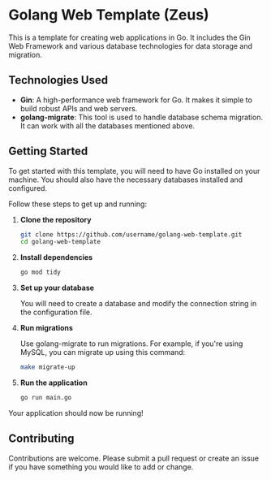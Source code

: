 # Golang Web Template (Zeus)

This is a template for creating web applications in Go. It includes the Gin Web Framework and various database technologies for data storage and migration.

## Technologies Used

- **Gin**: A high-performance web framework for Go. It makes it simple to build robust APIs and web servers.
- **golang-migrate**: This tool is used to handle database schema migration. It can work with all the databases mentioned above.

## Getting Started

To get started with this template, you will need to have Go installed on your machine. You should also have the necessary databases installed and configured.

Follow these steps to get up and running:

1. **Clone the repository**
    ```bash
    git clone https://github.com/username/golang-web-template.git
    cd golang-web-template
    ```

2. **Install dependencies**
    ```bash
    go mod tidy
    ```

3. **Set up your database**

   You will need to create a database and modify the connection string in the configuration file.

4. **Run migrations**

   Use golang-migrate to run migrations. For example, if you're using MySQL, you can migrate up using this command:

    ```bash
   make migrate-up
    ```

5. **Run the application**
    ```bash
    go run main.go
    ```

Your application should now be running!

## Contributing

Contributions are welcome. Please submit a pull request or create an issue if you have something you would like to add or change.